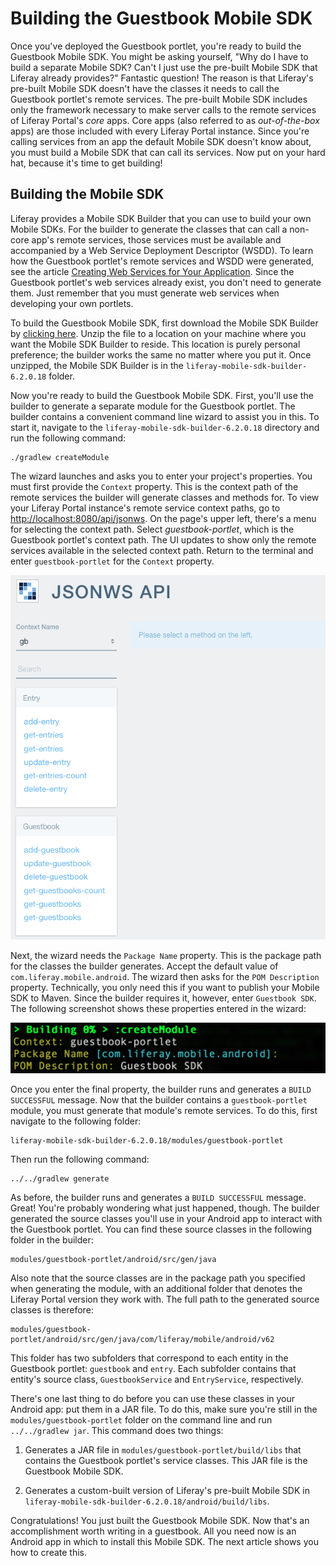 # Building the Guestbook Mobile SDK [](id=building-the-guestbook-mobile-sdk)

Once you've deployed the Guestbook portlet, you're ready to build the Guestbook
Mobile SDK. You might be asking yourself, "Why do I have to build a separate
Mobile SDK? Can't I just use the pre-built Mobile SDK that Liferay already
provides?" Fantastic question! The reason is that Liferay's pre-built Mobile SDK
doesn't have the classes it needs to call the Guestbook portlet's remote
services. The pre-built Mobile SDK includes only the framework necessary to make
server calls to the remote services of Liferay Portal's *core* apps. Core apps
(also referred to as *out-of-the-box* apps) are those included with every
Liferay Portal instance. Since you're calling services from an app the default
Mobile SDK doesn't know about, you must build a Mobile SDK that can call its
services. Now put on your hard hat, because it's time to get building! 

## Building the Mobile SDK [](id=building-the-mobile-sdk)

Liferay provides a Mobile SDK Builder that you can use to build your own Mobile 
SDKs. For the builder to generate the classes that can call a non-core app's 
remote services, those services must be available and accompanied by a Web 
Service Deployment Descriptor (WSDD). To learn how the Guestbook portlet's 
remote services and WSDD were generated, see the article 
[Creating Web Services for Your Application](/develop/tutorials/-/knowledge_base/6-2/creating-web-services-for-your-application). 
Since the Guestbook portlet's web services already exist, you don't need to 
generate them. Just remember that you must generate web services when developing 
your own portlets. 

To build the Guestbook Mobile SDK, first download the Mobile SDK Builder by 
[clicking here](https://github.com/liferay/liferay-mobile-sdk/archive/builder-6.2.0.18.zip). 
Unzip the file to a location on your machine where you want the Mobile SDK 
Builder to reside. This location is purely personal preference; the builder 
works the same no matter where you put it. Once unzipped, the Mobile SDK Builder 
is in the `liferay-mobile-sdk-builder-6.2.0.18` folder. 

Now you're ready to build the Guestbook Mobile SDK. First, you'll use the 
builder to generate a separate module for the Guestbook portlet. The builder 
contains a convenient command line wizard to assist you in this. To start it, 
navigate to the `liferay-mobile-sdk-builder-6.2.0.18` directory and run the 
following command: 

    ./gradlew createModule

The wizard launches and asks you to enter your project's properties. You must 
first provide the `Context` property. This is the context path of the remote 
services the builder will generate classes and methods for. To view your 
Liferay Portal instance's remote service context paths, go to 
[http://localhost:8080/api/jsonws](http://localhost:8080/api/jsonws). 
On the page's upper left, there's a menu for selecting the context path. Select 
*guestbook-portlet*, which is the Guestbook portlet's context path. The UI 
updates to show only the remote services available in the selected context path. 
Return to the terminal and enter `guestbook-portlet` for the `Context` property. 

![Figure 1: The Guestbook Portlet's context path (guestbook-portlet) on the server.](../../../images/remote-services-context.png)

Next, the wizard needs the `Package Name` property. This is the package path for 
the classes the builder generates. Accept the default value of 
`com.liferay.mobile.android`. The wizard then asks for the `POM Description` 
property. Technically, you only need this if you want to publish your Mobile SDK 
to Maven. Since the builder requires it, however, enter `Guestbook SDK`. The 
following screenshot shows these properties entered in the wizard: 

![Figure 2: To build your Mobile SDK, you must enter values for the `Context`, `Package Name`, and `POM Description` properties. The blue values in square brackets are defaults.](../../../images/mobile-sdk-build-wizard.png)

Once you enter the final property, the builder runs and generates a 
`BUILD SUCCESSFUL` message. Now that the builder contains a `guestbook-portlet` 
module, you must generate that module's remote services. To do this, first 
navigate to the following folder:

    liferay-mobile-sdk-builder-6.2.0.18/modules/guestbook-portlet

Then run the following command:

    ../../gradlew generate

As before, the builder runs and generates a `BUILD SUCCESSFUL` message. Great! 
You're probably wondering what just happened, though. The builder generated the
source classes you'll use in your Android app to interact with the Guestbook
portlet. You can find these source classes in the following folder in the
builder: 

    modules/guestbook-portlet/android/src/gen/java

Also note that the source classes are in the package path you specified when 
generating the module, with an additional folder that denotes the Liferay Portal 
version they work with. The full path to the generated source classes is 
therefore: 

    modules/guestbook-portlet/android/src/gen/java/com/liferay/mobile/android/v62

This folder has two subfolders that correspond to each entity in the Guestbook 
portlet: `guestbook` and `entry`. Each subfolder contains that entity's source 
class, `GuestbookService` and `EntryService`, respectively. 

There's one last thing to do before you can use these classes in your Android 
app: put them in a JAR file. To do this, make sure you're still in the 
`modules/guestbook-portlet` folder on the command line and run 
`../../gradlew jar`. This command does two things: 

1.  Generates a JAR file in `modules/guestbook-portlet/build/libs` that contains 
    the Guestbook portlet's service classes. This JAR file is the Guestbook 
    Mobile SDK. 

2.  Generates a custom-built version of Liferay's pre-built Mobile SDK in 
    `liferay-mobile-sdk-builder-6.2.0.18/android/build/libs`. 

Congratulations! You just built the Guestbook Mobile SDK. Now that's an 
accomplishment worth writing in a guestbook. All you need now is an Android app 
in which to install this Mobile SDK. The next article shows you how to create 
this. 
